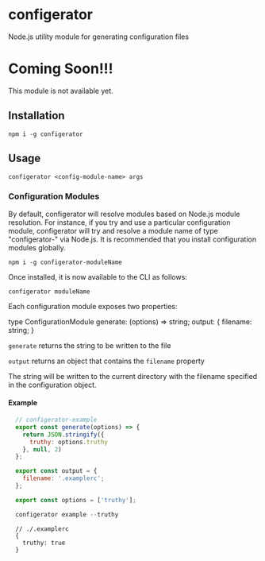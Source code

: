 # configerator
Node.js utility module for generating configuration files

# Coming Soon!!!

This module is not available yet.

## Installation
```
npm i -g configerator
```

## Usage
```
configerator <config-module-name> args
```

### Configuration Modules

By default, configerator will resolve modules based on Node.js module resolution. For instance, if you try and use a particular configuration module, configerator will try and resolve a module name of type "configerator-<moduleName>" via Node.js. It is recommended that you install configuration modules globally.

```
npm i -g configerator-moduleName
```

Once installed, it is now available to the CLI as follows:

```
configerator moduleName
```

Each configuration module exposes two properties:

type ConfigurationModule
  generate: (options) => string;
  output: {
    filename: string;
  }

  `generate` returns the string to be written to the file

  `output` returns an object that contains the `filename` property

  The string will be written to the current directory with the filename specified in the configuration object.

  #### Example

  ```js
    // configerator-example
    export const generate(options) => {
      return JSON.stringify({
        truthy: options.truthy
      }, null, 2)
    };

    export const output = {
      filename: '.examplerc';
    };

    export const options = ['truthy'];
  ```

  ```js
    configerator example --truthy
  ```

  ```
    // ./.examplerc
    {
      truthy: true
    }
  ```
